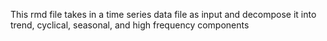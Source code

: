 This rmd file takes in a time series data file as input and decompose it into trend, cyclical, seasonal,
and high frequency components
